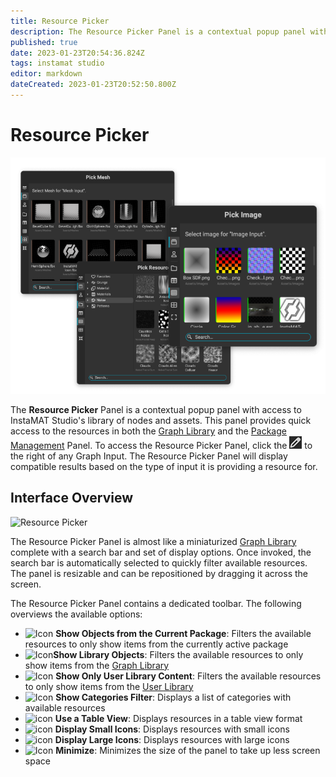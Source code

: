 ```yaml
---
title: Resource Picker
description: The Resource Picker Panel is a contextual popup panel with access to InstaMAT Studio's library of nodes and assets.
published: true
date: 2023-01-23T20:54:36.824Z
tags: instamat studio
editor: markdown
dateCreated: 2023-01-23T20:52:50.800Z
---
```


# Resource Picker

![Resource Picker variants](/instamat_studio/canvas/resource_picker_variants.png)


The **Resource Picker** Panel is a contextual popup panel with access to InstaMAT Studio's library of nodes and assets. This panel provides quick access to the resources in both the <a href="../Graph_Library.html">Graph Library</a> and the <a href="../Package_Management.html">Package Management</a> Panel. To access the Resource Picker Panel, click the ![Pencil Icon](/instamat_studio/canvas/pencil_icon.png) to the right of any Graph Input. The Resource Picker Panel will display compatible results based on the type of input it is providing a resource for.

## Interface Overview

<img src="Images/Resource_Picker_3.png" alt="Resource Picker" width="600"/>

The Resource Picker Panel is almost like a miniaturized <a href="../Graph_Library.html">Graph Library</a> complete with a search bar and set of display options. Once invoked, the search bar is automatically selected to quickly filter available resources. The panel is resizable and can be repositioned by dragging it across the screen.

The Resource Picker Panel contains a dedicated toolbar. The following overviews the available options:

- ![Icon](Images/Show_Objects_From_Current_Package_Icon.png) **Show Objects from the Current Package**: Filters the available resources to only show items from the currently active package
- ![Icon](Images/Show_Library_Objects_Icon.png)**Show Library Objects**: Filters the available resources to only show items from the <a href="../Graph_Library.html">Graph Library</a>
- ![Icon](Images/Show_Only_User_Library_Content_Icon.png) **Show Only User Library Content**: Filters the available resources to only show items from the <a href="../Graph_Library.html#user-library">User Library</a>
- ![Icon](Images/Search_In_Selected_Category_Icon.png) **Show Categories Filter**: Displays a list of categories with available resources
- ![icon](Images/Use_A_Table_View_Icon.png) **Use a Table View**: Displays resources in a table view format
- ![icon](Images/Display_Small_Icons_Icon.png) **Display Small Icons**: Displays resources with small icons
- ![icon](Images/Display_Large_Icons_Icon.png) **Display Large Icons**: Displays resources with large icons
- ![Icon](Images/Use_A_Table_View_Icon.png) **Minimize**: Minimizes the size of the panel to take up less screen space